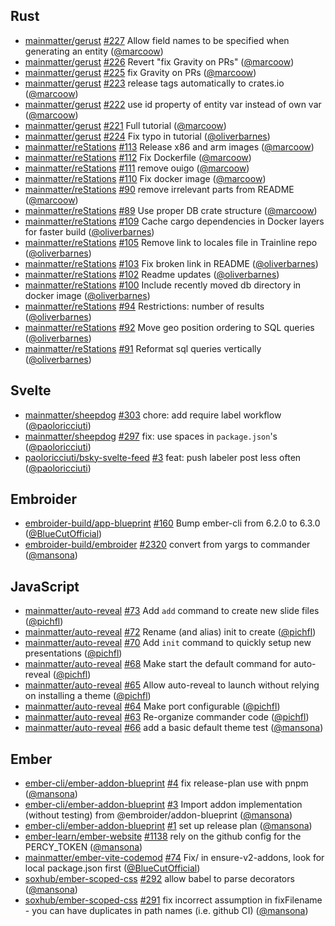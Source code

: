## Rust

- [mainmatter/gerust] [#227](https://github.com/mainmatter/gerust/pull/227) Allow field names to be specified when generating an entity ([@marcoow])
- [mainmatter/gerust] [#226](https://github.com/mainmatter/gerust/pull/226) Revert "fix Gravity on PRs" ([@marcoow])
- [mainmatter/gerust] [#225](https://github.com/mainmatter/gerust/pull/225) fix Gravity on PRs ([@marcoow])
- [mainmatter/gerust] [#223](https://github.com/mainmatter/gerust/pull/223) release tags automatically to crates.io ([@marcoow])
- [mainmatter/gerust] [#222](https://github.com/mainmatter/gerust/pull/222) use id property of entity var instead of own var ([@marcoow])
- [mainmatter/gerust] [#221](https://github.com/mainmatter/gerust/pull/221) Full tutorial ([@marcoow])
- [mainmatter/gerust] [#224](https://github.com/mainmatter/gerust/pull/224) Fix typo in tutorial ([@oliverbarnes])
- [mainmatter/reStations] [#113](https://github.com/mainmatter/reStations/pull/113) Release x86 and arm images ([@marcoow])
- [mainmatter/reStations] [#112](https://github.com/mainmatter/reStations/pull/112) Fix Dockerfile ([@marcoow])
- [mainmatter/reStations] [#111](https://github.com/mainmatter/reStations/pull/111) remove ouigo ([@marcoow])
- [mainmatter/reStations] [#110](https://github.com/mainmatter/reStations/pull/110) Fix docker image ([@marcoow])
- [mainmatter/reStations] [#90](https://github.com/mainmatter/reStations/pull/90) remove irrelevant parts from README ([@marcoow])
- [mainmatter/reStations] [#89](https://github.com/mainmatter/reStations/pull/89) Use proper DB crate structure ([@marcoow])
- [mainmatter/reStations] [#109](https://github.com/mainmatter/reStations/pull/109) Cache cargo dependencies in Docker layers for faster build ([@oliverbarnes])
- [mainmatter/reStations] [#105](https://github.com/mainmatter/reStations/pull/105) Remove link to locales file in Trainline repo ([@oliverbarnes])
- [mainmatter/reStations] [#103](https://github.com/mainmatter/reStations/pull/103) Fix broken link in README ([@oliverbarnes])
- [mainmatter/reStations] [#102](https://github.com/mainmatter/reStations/pull/102) Readme updates ([@oliverbarnes])
- [mainmatter/reStations] [#100](https://github.com/mainmatter/reStations/pull/100) Include recently moved db directory in docker image ([@oliverbarnes])
- [mainmatter/reStations] [#94](https://github.com/mainmatter/reStations/pull/94) Restrictions: number of results ([@oliverbarnes])
- [mainmatter/reStations] [#92](https://github.com/mainmatter/reStations/pull/92) Move geo position ordering to SQL queries ([@oliverbarnes])
- [mainmatter/reStations] [#91](https://github.com/mainmatter/reStations/pull/91) Reformat sql queries vertically ([@oliverbarnes])

## Svelte

- [mainmatter/sheepdog] [#303](https://github.com/mainmatter/sheepdog/pull/303) chore: add require label workflow ([@paoloricciuti])
- [mainmatter/sheepdog] [#297](https://github.com/mainmatter/sheepdog/pull/297) fix: use spaces in `package.json`'s ([@paoloricciuti])
- [paoloricciuti/bsky-svelte-feed] [#3](https://github.com/paoloricciuti/bsky-svelte-feed/pull/3) feat: push labeler post less often ([@paoloricciuti])

## Embroider

- [embroider-build/app-blueprint] [#160](https://github.com/embroider-build/app-blueprint/pull/160) Bump ember-cli from 6.2.0 to 6.3.0 ([@BlueCutOfficial])
- [embroider-build/embroider] [#2320](https://github.com/embroider-build/embroider/pull/2320) convert from yargs to commander ([@mansona])

## JavaScript

- [mainmatter/auto-reveal] [#73](https://github.com/mainmatter/auto-reveal/pull/73) Add `add` command to create new slide files ([@pichfl])
- [mainmatter/auto-reveal] [#72](https://github.com/mainmatter/auto-reveal/pull/72) Rename (and alias) init to create ([@pichfl])
- [mainmatter/auto-reveal] [#70](https://github.com/mainmatter/auto-reveal/pull/70) Add `init` command to quickly setup new presentations ([@pichfl])
- [mainmatter/auto-reveal] [#68](https://github.com/mainmatter/auto-reveal/pull/68) Make start the default command for auto-reveal ([@pichfl])
- [mainmatter/auto-reveal] [#65](https://github.com/mainmatter/auto-reveal/pull/65) Allow auto-reveal to launch without relying on installing a theme ([@pichfl])
- [mainmatter/auto-reveal] [#64](https://github.com/mainmatter/auto-reveal/pull/64) Make port configurable ([@pichfl])
- [mainmatter/auto-reveal] [#63](https://github.com/mainmatter/auto-reveal/pull/63) Re-organize commander code ([@pichfl])
- [mainmatter/auto-reveal] [#66](https://github.com/mainmatter/auto-reveal/pull/66) add a basic default theme test ([@mansona])

## Ember

- [ember-cli/ember-addon-blueprint] [#4](https://github.com/ember-cli/ember-addon-blueprint/pull/4) fix release-plan use with pnpm ([@mansona])
- [ember-cli/ember-addon-blueprint] [#3](https://github.com/ember-cli/ember-addon-blueprint/pull/3) Import addon implementation (without testing) from @embroider/addon-blueprint ([@mansona])
- [ember-cli/ember-addon-blueprint] [#1](https://github.com/ember-cli/ember-addon-blueprint/pull/1) set up release plan ([@mansona])
- [ember-learn/ember-website] [#1138](https://github.com/ember-learn/ember-website/pull/1138) rely on the github config for the PERCY_TOKEN ([@mansona])
- [mainmatter/ember-vite-codemod] [#74](https://github.com/mainmatter/ember-vite-codemod/pull/74) Fix/ in ensure-v2-addons, look for local package.json first ([@BlueCutOfficial])
- [soxhub/ember-scoped-css] [#292](https://github.com/soxhub/ember-scoped-css/pull/292) allow babel to parse decorators ([@mansona])
- [soxhub/ember-scoped-css] [#291](https://github.com/soxhub/ember-scoped-css/pull/291) fix incorrect assumption in fixFilename - you can have duplicates in path names (i.e. github CI) ([@mansona])

[@BlueCutOfficial]: https://github.com/BlueCutOfficial
[@mansona]: https://github.com/mansona
[@marcoow]: https://github.com/marcoow
[@oliverbarnes]: https://github.com/oliverbarnes
[@paoloricciuti]: https://github.com/paoloricciuti
[@pichfl]: https://github.com/pichfl
[ember-cli/ember-addon-blueprint]: https://github.com/ember-cli/ember-addon-blueprint
[ember-learn/ember-website]: https://github.com/ember-learn/ember-website
[embroider-build/app-blueprint]: https://github.com/embroider-build/app-blueprint
[embroider-build/embroider]: https://github.com/embroider-build/embroider
[mainmatter/auto-reveal]: https://github.com/mainmatter/auto-reveal
[mainmatter/ember-vite-codemod]: https://github.com/mainmatter/ember-vite-codemod
[mainmatter/gerust]: https://github.com/mainmatter/gerust
[mainmatter/reStations]: https://github.com/mainmatter/reStations
[mainmatter/sheepdog]: https://github.com/mainmatter/sheepdog
[paoloricciuti/bsky-svelte-feed]: https://github.com/paoloricciuti/bsky-svelte-feed
[soxhub/ember-scoped-css]: https://github.com/soxhub/ember-scoped-css
